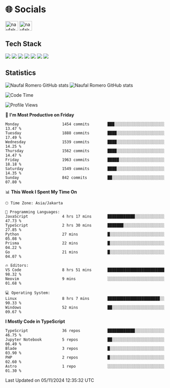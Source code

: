 <h1 align="">🌐 Socials</h1>
<p align="left">
<a href="https://linkedin.com/in/naufal-romero-putra-pratama-9ab816177/" target="blank"><img align="center" src="https://raw.githubusercontent.com/rahuldkjain/github-profile-readme-generator/master/src/images/icons/Social/linked-in-alt.svg" alt="naufalromero" height="30" width="40" /></a>
<a href="https://instagram.com/naufalromero" target="blank"><img align="center" src="https://raw.githubusercontent.com/rahuldkjain/github-profile-readme-generator/master/src/images/icons/Social/instagram.svg" alt="naufalromero" height="30" width="40" /></a>
</p>


<h2 align="">Tech Stack</h2>
<div align="">
  <img src="https://img.shields.io/badge/next.js-000000?style=for-the-badge&logo=nextdotjs&logoColor=white"/>
 <img src="https://img.shields.io/badge/typescript-%23007ACC.svg?style=for-the-badge&logo=typescript&logoColor=white"/>
 <img src="https://img.shields.io/badge/react-%2320232a.svg?style=for-the-badge&logo=react&logoColor=%2361DAFB"/>
 <img src="https://img.shields.io/badge/tailwindcss-%2338B2AC.svg?style=for-the-badge&logo=tailwind-css&logoColor=white"/>
 <img src="https://img.shields.io/badge/Prisma-3982CE?style=for-the-badge&logo=Prisma&logoColor=white"/>
 <img src="https://img.shields.io/badge/javascript-%23323330.svg?style=for-the-badge&logo=javascript&logoColor=%23F7DF1E"/>
 <img src="https://img.shields.io/badge/java-%23ED8B00.svg?style=for-the-badge&logo=openjdk&logoColor=white"/>
</div>


<h2 align="">Statistics</h2>
<div align="">
<img src="https://github-readme-stats-xi-nine-74.vercel.app/api?username=romves&show_icons=true&theme=tokyonight&include_all_commits=true&count_private=true" alt="Naufal Romero GitHub stats"/>
<img src="https://github-readme-stats-xi-nine-74.vercel.app/api/top-langs/?username=romves&theme=tokyonight&hide_border=false&include_all_commits=true&count_private=true&layout=compact" alt="Naufal Romero GitHub stats"/>
</div>

<!--START_SECTION:waka-->
![Code Time](http://img.shields.io/badge/Code%20Time-1%2C715%20hrs%2054%20mins-blue)

![Profile Views](http://img.shields.io/badge/Profile%20Views-0-blue)

📅 **I'm Most Productive on Friday** 

```text
Monday                   1454 commits        ███░░░░░░░░░░░░░░░░░░░░░░   13.47 % 
Tuesday                  1888 commits        ████░░░░░░░░░░░░░░░░░░░░░   17.49 % 
Wednesday                1539 commits        ████░░░░░░░░░░░░░░░░░░░░░   14.25 % 
Thursday                 1562 commits        ████░░░░░░░░░░░░░░░░░░░░░   14.47 % 
Friday                   1963 commits        █████░░░░░░░░░░░░░░░░░░░░   18.18 % 
Saturday                 1549 commits        ████░░░░░░░░░░░░░░░░░░░░░   14.35 % 
Sunday                   842 commits         ██░░░░░░░░░░░░░░░░░░░░░░░   07.80 % 
```


📊 **This Week I Spent My Time On** 

```text
🕑︎ Time Zone: Asia/Jakarta

💬 Programming Languages: 
JavaScript               4 hrs 17 mins       ████████████░░░░░░░░░░░░░   47.73 % 
TypeScript               2 hrs 30 mins       ███████░░░░░░░░░░░░░░░░░░   27.85 % 
Python                   27 mins             █░░░░░░░░░░░░░░░░░░░░░░░░   05.08 % 
Prisma                   22 mins             █░░░░░░░░░░░░░░░░░░░░░░░░   04.22 % 
Go                       21 mins             █░░░░░░░░░░░░░░░░░░░░░░░░   04.07 % 

🔥 Editors: 
VS Code                  8 hrs 51 mins       █████████████████████████   98.32 % 
Neovim                   9 mins              ░░░░░░░░░░░░░░░░░░░░░░░░░   01.68 % 

💻 Operating System: 
Linux                    8 hrs 7 mins        ███████████████████████░░   90.33 % 
Windows                  52 mins             ██░░░░░░░░░░░░░░░░░░░░░░░   09.67 % 
```

**I Mostly Code in TypeScript** 

```text
TypeScript               36 repos            ████████████░░░░░░░░░░░░░   46.75 % 
Jupyter Notebook         5 repos             ██░░░░░░░░░░░░░░░░░░░░░░░   06.49 % 
Blade                    3 repos             █░░░░░░░░░░░░░░░░░░░░░░░░   03.90 % 
PHP                      2 repos             █░░░░░░░░░░░░░░░░░░░░░░░░   02.60 % 
Astro                    1 repo              ░░░░░░░░░░░░░░░░░░░░░░░░░   01.30 % 
```




 Last Updated on 05/11/2024 12:35:32 UTC
<!--END_SECTION:waka-->
